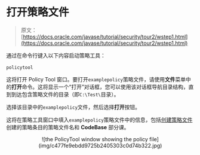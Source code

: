 # 打开策略文件

> 原文： [https://docs.oracle.com/javase/tutorial/security/tour2/wstep1.html](https://docs.oracle.com/javase/tutorial/security/tour2/wstep1.html)

通过在命令行键入以下内容启动策略工具：

```
policytool

```

这将打开 Policy Tool 窗口。要打开`examplepolicy`策略文件，请使用**文件**菜单中的**打开**命令。这将显示一个“打开”对话框，您可以使用该对话框导航目录结构，直到到达包含策略文件的目录（即`C:\Test\`目录）。

选择该目录中的`examplepolicy`文件，然后选择**打开**按钮。

这将在策略工具窗口中填入`examplepolicy`策略文件中的信息，包括[创建策略文件](../tour1/index.html)创建的策略条目的策略文件名和 **CodeBase** 部分课。

<center>![the PolicyTool window showing the policy file](img/c477fe9ebdd9725b2405303c0d74b322.jpg)</center>